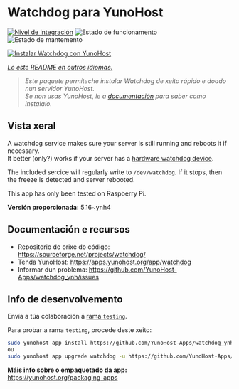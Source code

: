 <!--
NOTA: Este README foi creado automáticamente por <https://github.com/YunoHost/apps/tree/master/tools/readme_generator>
NON debe editarse manualmente.
-->

# Watchdog para YunoHost

[![Nivel de integración](https://dash.yunohost.org/integration/watchdog.svg)](https://ci-apps.yunohost.org/ci/apps/watchdog/) ![Estado de funcionamento](https://ci-apps.yunohost.org/ci/badges/watchdog.status.svg) ![Estado de mantemento](https://ci-apps.yunohost.org/ci/badges/watchdog.maintain.svg)

[![Instalar Watchdog con YunoHost](https://install-app.yunohost.org/install-with-yunohost.svg)](https://install-app.yunohost.org/?app=watchdog)

*[Le este README en outros idiomas.](./ALL_README.md)*

> *Este paquete permíteche instalar Watchdog de xeito rápido e doado nun servidor YunoHost.*  
> *Se non usas YunoHost, le a [documentación](https://yunohost.org/install) para saber como instalalo.*

## Vista xeral

A watchdog service makes sure your server is still running and reboots it if necessary.  
It better (only?) works if your server has a [hardware watchdog device](https://en.wikipedia.org/wiki/Watchdog_timer).

The included sercice will regularly write to `/dev/watchdog`. If it stops, then the freeze is detected and server rebooted.

This app has only been tested on Raspberry Pi.


**Versión proporcionada:** 5.16~ynh4
## Documentación e recursos

- Repositorio de orixe do código: <https://sourceforge.net/projects/watchdog/>
- Tenda YunoHost: <https://apps.yunohost.org/app/watchdog>
- Informar dun problema: <https://github.com/YunoHost-Apps/watchdog_ynh/issues>

## Info de desenvolvemento

Envía a túa colaboración á [rama `testing`](https://github.com/YunoHost-Apps/watchdog_ynh/tree/testing).

Para probar a rama `testing`, procede deste xeito:

```bash
sudo yunohost app install https://github.com/YunoHost-Apps/watchdog_ynh/tree/testing --debug
ou
sudo yunohost app upgrade watchdog -u https://github.com/YunoHost-Apps/watchdog_ynh/tree/testing --debug
```

**Máis info sobre o empaquetado da app:** <https://yunohost.org/packaging_apps>
